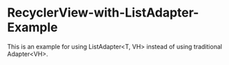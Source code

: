 # RecyclerView-with-ListAdapter-Example
This is an example for using ListAdapter&lt;T, VH> instead of using traditional Adapter&lt;VH>.  
